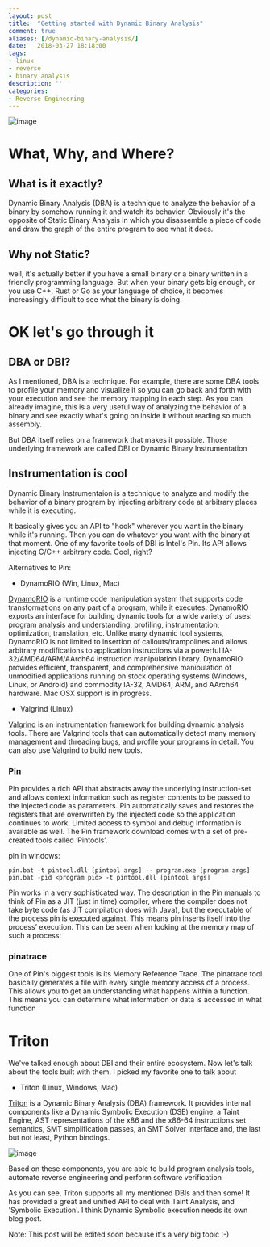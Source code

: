 ```yaml
---
layout: post
title:  "Getting started with Dynamic Binary Analysis"
comment: true
aliases: [/dynamic-binary-analysis/]
date:   2018-03-27 18:18:00
tags:
- linux
- reverse
- binary analysis
description: ''
categories:
- Reverse Engineering 
---
```


![image](https://memegenerator.net/img/instances/58266813/everybodys-out-partying-and-im-sitting-here-reverse-engineering.jpg)

# What, Why, and Where?

## What is it exactly?

Dynamic Binary Analysis (DBA) is a technique to analyze the behavior of a binary by somehow running it and watch its behavior. Obviously it's the opposite of Static Binary Analysis in which you disassemble a piece of code and draw the graph of the entire program to see what it does. 

## Why not Static?

well, it's actually better if you have a small binary or a binary written in a friendly programming language. But when your binary gets big enough, or you use C++, Rust or Go as your language of choice, it becomes increasingly difficult to see what the binary is doing. 

# OK let's go through it

## DBA or DBI?

As I mentioned, DBA is a technique. For example, there are some DBA tools to profile your memory and visualize it so you can go back and forth with your execution and see the memory mapping in each step. As you can already imagine, this is a very useful way of analyzing the behavior of a binary and see exactly what's going on inside it without reading so much assembly.

But DBA itself relies on a framework that makes it possible. Those underlying framework are called DBI or Dynamic Binary Instrumentation

## Instrumentation is cool

Dynamic Binary Instrumentaion is a technique to analyze and modify the behavior of a binary program by injecting arbitrary code at arbitrary places while it is executing.

It basically gives you an API to "hook" wherever you want in the binary while it's running. Then you can do whatever you want with the binary at that moment. One of my favorite tools of DBI is Intel's Pin. Its API allows injecting C/C++ arbitrary code. Cool, right?

Alternatives to Pin:

+ DynamoRIO (Win, Linux, Mac)

[DynamoRIO](http://www.dynamorio.org/) is a runtime code manipulation system that supports code transformations on any part of a program, while it executes. DynamoRIO exports an interface for building dynamic tools for a wide variety of uses: program analysis and understanding, profiling, instrumentation, optimization, translation, etc. Unlike many dynamic tool systems, DynamoRIO is not limited to insertion of callouts/trampolines and allows arbitrary modifications to application instructions via a powerful IA-32/AMD64/ARM/AArch64 instruction manipulation library. DynamoRIO provides efficient, transparent, and comprehensive manipulation of unmodified applications running on stock operating systems (Windows, Linux, or Android) and commodity IA-32, AMD64, ARM, and AArch64 hardware. Mac OSX support is in progress.

+ Valgrind (Linux)

[Valgrind](http://valgrind.org/) is an instrumentation framework for building dynamic analysis tools. There are Valgrind tools that can automatically detect many memory management and threading bugs, and profile your programs in detail. You can also use Valgrind to build new tools.

### Pin

Pin provides a rich API that abstracts away the underlying instruction-set and allows context information such as register contents to be passed to the injected code as parameters. Pin automatically saves and restores the registers that are overwritten by the injected code so the application continues to work. Limited access to symbol and debug information is available as well. The Pin framework download comes with a set of pre-created tools called ‘Pintools’.

pin in windows:

```
pin.bat -t pintool.dll [pintool args] -- program.exe [program args]
pin.bat -pid <program pid> -t pintool.dll [pintool args]
```

Pin works in a very sophisticated way. The description in the Pin manuals to think of Pin as a JIT (just in time) compiler, where the compiler does not take byte code (as JIT compilation does with Java), but the executable of the process pin is executed against. This means pin inserts itself into the process’ execution. This can be seen when looking at the memory map of such a process:


### pinatrace

One of Pin's biggest tools is its Memory Reference Trace. The pinatrace tool basically generates a file with every single memory access of a process. This allows you to get an understanding what happens within a function. This means you can determine what information or data is accessed in what function


# Triton

We've talked enough about DBI and their entire ecosystem. Now let's talk about the tools built with them. I picked my favorite one to talk about 

+ Triton (Linux, Windows, Mac)

[Triton](http://triton.quarkslab.com/) is a Dynamic Binary Analysis (DBA) framework. It provides internal components like a Dynamic Symbolic Execution (DSE) engine, a Taint Engine, AST representations of the x86 and the x86-64 instructions set semantics, SMT simplification passes, an SMT Solver Interface and, the last but not least, Python bindings.

![image](https://camo.githubusercontent.com/d06dfe7f98f26fcddad3d29c7e65eab363d60bd2/687474703a2f2f747269746f6e2e717561726b736c61622e636f6d2f66696c65732f747269746f6e5f7630335f6172636869746563747572652e737667)


Based on these components, you are able to build program analysis tools, automate reverse engineering and perform software verification

As you can see, Triton supports all my mentioned DBIs and then some! It has provided a great and unified API to deal with Taint Analysis, and 'Symbolic Execution'. I think Dynamic Symbolic execution needs its own blog post.

Note: This post will be edited soon because it's a very big topic :-)